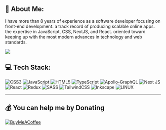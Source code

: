 ## 💫 About Me:
I have more than 8 years of experience as a software developer focusing on front-end development. a track record of producing scalable online apps. the expertise in JavaScript, CSS, NextJS, and React. oriented toward keeping up with the most modern advances in technology and web standards.

[![](https://visitcount.itsvg.in/api?id=ssshojaei&icon=0&color=0)](https://visitcount.itsvg.in)


## 💻 Tech Stack:
![CSS3](https://img.shields.io/badge/css3-%231572B6.svg?style=flat-square&logo=css3&logoColor=white) ![JavaScript](https://img.shields.io/badge/javascript-%23323330.svg?style=flat-square&logo=javascript&logoColor=%23F7DF1E) ![HTML5](https://img.shields.io/badge/html5-%23E34F26.svg?style=flat-square&logo=html5&logoColor=white) ![TypeScript](https://img.shields.io/badge/typescript-%23007ACC.svg?style=flat-square&logo=typescript&logoColor=white) ![Apollo-GraphQL](https://img.shields.io/badge/-ApolloGraphQL-311C87?style=flat-square&logo=apollo-graphql) ![Next JS](https://img.shields.io/badge/Next-black?style=flat-square&logo=next.js&logoColor=white) ![React](https://img.shields.io/badge/react-%2320232a.svg?style=flat-square&logo=react&logoColor=%2361DAFB) ![Redux](https://img.shields.io/badge/redux-%23593d88.svg?style=flat-square&logo=redux&logoColor=white) ![SASS](https://img.shields.io/badge/SASS-hotpink.svg?style=flat-square&logo=SASS&logoColor=white) ![TailwindCSS](https://img.shields.io/badge/tailwindcss-%2338B2AC.svg?style=flat-square&logo=tailwind-css&logoColor=white) ![Inkscape](https://img.shields.io/badge/Inkscape-e0e0e0?style=flat-square&logo=inkscape&logoColor=080A13) ![LINUX](https://img.shields.io/badge/Linux-FCC624?style=flat-square&logo=linux&logoColor=black)

---

  ## 💰 You can help me by Donating
  [![BuyMeACoffee](https://img.shields.io/badge/idpay-2a4fa2?style=for-the-badge&logo=buy-me-a-coffee&logoColor=white)](https://idpay.ir/saleh-awesome-get-pay) 
